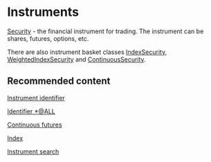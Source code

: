 # Instruments

[Security](xref:StockSharp.BusinessEntities.Security) \- the financial instrument for trading. The instrument can be shares, futures, options, etc.

There are also instrument basket classes [IndexSecurity](xref:StockSharp.Algo.IndexSecurity), [WeightedIndexSecurity](xref:StockSharp.Algo.WeightedIndexSecurity) and [ContinuousSecurity](xref:StockSharp.Algo.ContinuousSecurity).

## Recommended content

[Instrument identifier](SecurityId.md)

[Identifier \*@ALL](ALLBoard.md)

[Continuous futures](SecurityContinuous.md)

[Index](SecurityIndex.md)

[Instrument search](SecurityLookup.md)

